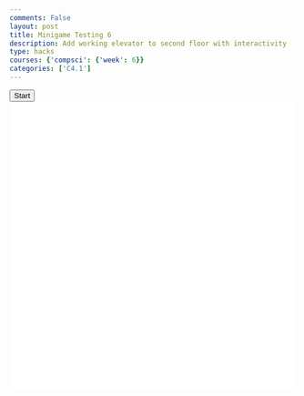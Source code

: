 ```yaml
---
comments: False
layout: post
title: Minigame Testing 6
description: Add working elevator to second floor with interactivity
type: hacks
courses: {'compsci': {'week': 6}}
categories: ['C4.1']
---
```


<style>
    .container{
        display:block;
        background-color:white;
    }
    
</style>
<button id="startButton">Start</button>
<canvas id="display" class="container" height="500px" width="500px"></canvas>
<audio id="audio" src="/Group/audio/rainonwindow.mp3" preload="auto" loop="true"></audio>

<script type="module">
//import needed modules
import Character from "/Group/myScripts/GameScripts/MinigameCharacterMovement.js";
import Object from "/Group/myScripts/GameScripts/CreateObject.js";
import {Display, subDisplay} from "/Group/myScripts/GameScripts/Displays.js";

//define if the character is alive or not 
var isCharacterAlive = true;
var showCharacter = true;
//track whether death animation has happened
var deathAnimationTriggered = false;

//define canvas
var canvas = document.getElementById("display");
var hiddenCanvas = document.createElement("canvas");
hiddenCanvas.setAttribute("width","500px");
hiddenCanvas.setAttribute("height","500px");
hiddenCanvas.setAttribute("willReadFrequently",true);

//bind inputs to a controller
var myCharacter = new Character();
document.addEventListener("keydown",myCharacter.handleKeydown.bind(myCharacter));
document.addEventListener("keyup",myCharacter.handleKeyup.bind(myCharacter));

//vertical position and speed variables
var characterY = 0; // Initial vertical position of the character
var characterYSpeed = 0; // Vertical speed of the character

//create objects
    //main character
    var characterSpriteSheet = new Image();
    characterSpriteSheet.src = "/Group/images/Game/walking-sprite.png";
    var myCharacterObject = new Object("character", characterSpriteSheet,[44,54],[100,133],[0,500],5,1);
    if (isCharacterAlive === false){
        //draw player
    }
        //main character death
        var deathSpriteSheet = new Image();
        deathSpriteSheet.src = "/Group/images/Game/deathsprite.png";
        var deathObject = new Object("death", deathSpriteSheet, [24,54],[54,133],[0,1500],23,1);
        var showdeathObject = false;

        //character death fade 
        var fadeSpriteSheet = new Image();
        fadeSpriteSheet.src = "/Group/images/Game/deathscreenfade-sprite.png";
        var fadeObject = new Object("fade",fadeSpriteSheet,[100,100],[1078,500],[0,500],50,1);

    //Squid monster
    var monsterSpriteSheet = new Image();
    monsterSpriteSheet.src = "/Group/images/Game/Squid(3).png";
    var monsterObject = new Object("Squid", monsterSpriteSheet,[315, 320],[105, 106.666667],[100,250],4,1);
    monsterObject.UpdateFrame();

    //backgrounds
        //windows
        var windowSpriteSheet = new Image();
        windowSpriteSheet.src = "/Group/images/Game/window-rain-sprite.png";
        var windowObject1 = new Object("window", windowSpriteSheet,[100,100],[164,180],[30,174],22,1);
        var windowObject2 = new Object("window", windowSpriteSheet,[100,100],[164,180],[210,174],22,1);
        var windowObject3 = new Object("window", windowSpriteSheet,[100,100],[164,180],[385,174],22,1);
        var windowObject4 = new Object("window", windowSpriteSheet,[100,100],[164,180],[566,174],22,1);
        var windowObject5 = new Object("window", windowSpriteSheet,[100,100],[164,180],[747,174],22,1);
        
        //offset window starting frames 
        windowObject1.UpdateFrame(1);
        windowObject2.UpdateFrame(4);
        windowObject3.UpdateFrame(7);
        windowObject4.UpdateFrame(3);
        windowObject5.UpdateFrame(6);

        //office background
        var backgroundImage = new Image();
        backgroundImage.src = "/Group/images/Game/officeroom4.png";
        var backgroundObject = new Object("background",backgroundImage,[394,175],[1078,500],[0,500],1,1,[0,0]);

        //elevator 
        var elevatorSpriteSheet = new Image();
        elevatorSpriteSheet.src = "/Group/images/Game/elevator-sprite.png"
        var elevatorObject = new Object("elevator",elevatorSpriteSheet,[58,64],[130,180],[948,203],11,1);

    //eKey
        var EkeyImage = new Image ();
        EkeyImage.src = "/Group/images/Game/EKeySprite.png"
        var Ekey= new Object ("Ekey" ,EkeyImage, [400,354],[80,100],[230,300],2,1);
        var showEKeySprite = false;

        // Add the "E" key press event listener to handle the interaction with elevatorObject
        window.addEventListener('keydown', function (e) {
    if (e.keyCode === 69) {
        // Check for overlap with elevatorObject
        if (checkForOverlap(myCharacterObject, elevatorObject)) {
            if ((currentFrame % Math.round(fps/4)) == 0){
              //run elevator frame
                 elevatorObject.UpdateFrame();
                 }
         //hide Ekey sprite
        showEKeySprite = false;
        } else {
            // Make the E key related to elevatorObject disappear if no overlap            
            showEKeySprite = false;
        }
    }
});
// Function to draw the "Hold the EKey" message on the canvas
function drawHoldEKeyMessage() {
    // Adjust the text positioning and style as needed
    var ctx = canvas.getContext("2d");
    ctx.fillStyle = "white";
    ctx.font = "20px Arial";
    ctx.fillText("Hold the EKey", 365, 39); // Adjust position for your canvas
}

// Modify the event listener to start checking for overlap on page load
window.addEventListener('load', function () {
    checkForElevatorOverlap(); // Start checking for overlap
});

// Add the functionality to continuously check for overlap and show the message
function checkForElevatorOverlap() {
    if (checkForOverlap(myCharacterObject, elevatorObject)) {
        // Draw the "Hold the EKey" message if there is an overlap
        drawHoldEKeyMessage();
    }
    requestAnimationFrame(checkForElevatorOverlap);
}

// Function to initiate the elevator animation
function startElevatorAnimation() {
    const totalFrames = 11; // Adjust based on the total frames of your elevator animation

    let frameCount = 0;
    const elevatorAnimationInterval = setInterval(function () {
        if (frameCount < totalFrames) {
            elevatorObject.UpdateFrame(); // Update elevator frame
            display.draw(1); // Draw the updated frame on the canvas
            frameCount++;
        } else {
            clearInterval(elevatorAnimationInterval); // Stop the animation loop when done
        }
    }, 1000 / fps); // Adjust the timing based on your frame rate (fps)
}


    //text

var display = new subDisplay(canvas,[windowObject1,windowObject2,windowObject3,windowObject4,windowObject5,backgroundObject,elevatorObject,myCharacterObject,monsterObject,fadeObject,deathObject]);

var fps = 22;
var active = true;
var animId;
var currentFrame = 0;
var sec = 0;
//overlap functions 
function checkForOverlap(object1, object2) {
    var pos1 = object1.ReturnPosition().slice();
    var scale1 = object1.ReturnScale().slice();
    var xRange1 = [pos1[0], pos1[0] + scale1[0]];
    var yRange1 = [pos1[1], pos1[1] + scale1[1]];

    var pos2 = object2.ReturnPosition().slice();
    var scale2 = object2.ReturnScale().slice();
    var xRange2 = [pos2[0], pos2[0] + scale2[0]];
    var yRange2 = [pos2[1], pos2[1] + scale2[1]];

    if (
        xRange1[0] >= xRange2[0] &&
        xRange1[0] <= xRange2[1] &&
        yRange1[0] >= yRange2[0] &&
        yRange1[0] <= yRange2[1]
    ) {
        return true;
    }

    if (
        xRange1[0] >= xRange2[0] &&
        xRange1[0] <= xRange2[1] &&
        yRange1[1] >= yRange2[0] &&
        yRange1[1] <= yRange2[1]
    ) {
        return true;
    }

    if (
        xRange1[1] >= xRange2[0] &&
        xRange1[1] <= xRange2[1] &&
        yRange1[0] >= yRange2[0] &&
        yRange1[0] <= yRange2[1]
    ) {
        return true;
    }

    if (
        xRange1[1] >= xRange2[0] &&
        xRange1[1] <= xRange2[1] &&
        yRange1[1] >= yRange2[0] &&
        yRange1[1] <= yRange2[1]
    ) {
        return true;
    }

    return false;
}

var animationFrame = 0;
function deathAnimation(){
    animationFrame = (animationFrame+1);
// Drawing the death sprite
        if (animationFrame % Math.round(2) == 0){
        deathObject.UpdateFrame()
        }
    //draw the death fade
        fadeObject.UpdateFrame()

 var characterPosition = myCharacterObject.ReturnPosition();
        deathObject.OverridePosition([characterPosition[0] + 23, characterPosition[1]]); // Adjust the position
        

    display.draw(1);

     setTimeout(function() {
    if(animationFrame < 45){animId = requestAnimationFrame(deathAnimation)}else;}, 1000 / fps);
}

function frame(){ //when a frame is updated
    currentFrame = (currentFrame+1)%fps;
    if (currentFrame == 0){sec+=1}

    //run window animations
    windowObject1.UpdateFrame();
    windowObject2.UpdateFrame();
    windowObject3.UpdateFrame();    
    windowObject4.UpdateFrame();    
    windowObject5.UpdateFrame();


    //run monster walking animation
    monsterObject.UpdateFrame();

    var pos = myCharacter.onFrame(fps); //update frame, and get position
    pos = [pos.x,500-pos.y]; //fix position
    // Add a conditional check to limit the character's y-coordinate
    if (pos[1] < 240) {
        pos[1] = 240;
    }
     if (pos[1] > 500) {
        pos[1] = 500;
    }
    if (pos[0] < -32) {
        pos[0] = -32;
    }

    // Calculate the distance between the character and the monster
    var characterX = pos[0];
    var characterY = pos[1];
    var monsterX = monsterObject.position[0];
    var monsterY = monsterObject.position[1];
    var deltaX = characterX - monsterX;
    var deltaY = characterY - monsterY;
    var distance = Math.sqrt(deltaX * deltaX + deltaY * deltaY);

    // Define a speed at which the monster follows the character
    var monsterSpeed = 2;

    if (distance > monsterSpeed) {
        var angle = Math.atan2(deltaY, deltaX);
        var newX = monsterX + monsterSpeed * Math.cos(angle);
        var newY = monsterY + monsterSpeed * Math.sin(angle);
        monsterObject.OverridePosition([newX, newY]);
    }

     // Check for overlap between the character and the monster
    if (checkForOverlap(myCharacterObject, monsterObject)||checkForOverlap(monsterObject, myCharacterObject)) {
        isCharacterAlive = false;
        showCharacter = false;
        active = false;
        animationFrame = 0;
        display.objects = [windowObject1,windowObject2,windowObject3,windowObject4,windowObject5,backgroundObject,elevatorObject,monsterObject,fadeObject,deathObject]
        deathAnimation();
    }
    // check for overlap between character and elevator 
    if (checkForOverlap(myCharacterObject, elevatorObject)) {
    console.log("Now press the E key");
    showEKeySprite = true;
    }

    //console.log(pos)

    //draw frame
    var ctx = canvas.getContext("2d");
    ctx.clearRect(0,0,500,500); 

    //console.log(pos)
    if(pos[0]>=-64 && pos[0]<1008){
    myCharacterObject.OverridePosition(pos); //update character position
    if(myCharacter.movingX == true){ //if charavter is moving then animate
        if (currentFrame % Math.round(fps/12)==0){
        myCharacterObject.UpdateFrame()
        }
    }
    if(pos[0]>=-68 && pos[0]<828){
    display.OverrideScroll([-pos[0] +canvas.width/2,0]); 
    }
    }
    else{
        if(pos[0]<-64){
            myCharacter.position = {x:-64,y:myCharacter.position.y}
        }
        else{
            myCharacter.position = {x:1008,y:myCharacter.position.y}
        }
    }


    //console.log("fired")

    display.draw(1); //type 1 = with camera offset, type 2 = without camera offset

    canvas.getContext("2d").drawImage(hiddenCanvas,0,0); //draw shadows overtop

    // Drawing the EKey sprite
    if (showEKeySprite) {
        if (currentFrame % Math.round(fps/2)==0){
        Ekey.UpdateFrame()
        }

        Ekey.draw(canvas.getContext("2d"),[0,0]); // Draw the EKey sprite with camera offset
    }

    //run function again
    setTimeout(function() {if(active==true){animId = requestAnimationFrame(frame)};}, 1000 / fps);
}

//canvas.addEventListener("mousemove", function(e){
//    var scale = lightObject.ReturnScale();
//    lightObject.OverridePosition([e.offsetX-scale[0]/2,e.offsetY+scale[1]/2])
//});

 let isCanvasCodeInitialized = false;
// Add a click event listener to the button
startButton.addEventListener("click", function () {
    if (!isCanvasCodeInitialized) { // Run the canvas code only when the button is clicked
        // Reset the variables
        isCharacterAlive = true;
        showCharacter = true;
        audio.play();
        frame();
        isCanvasCodeInitialized = true;
    }
});
</script>